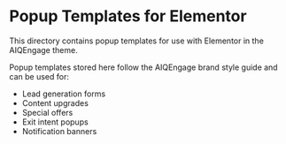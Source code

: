 # Popup Templates for Elementor

This directory contains popup templates for use with Elementor in the AIQEngage theme.

Popup templates stored here follow the AIQEngage brand style guide and can be used for:
- Lead generation forms
- Content upgrades
- Special offers
- Exit intent popups
- Notification banners